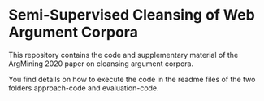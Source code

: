 # Semi-Supervised Cleansing of Web Argument Corpora

This repository contains the code and supplementary material of the ArgMining 2020 paper on cleansing argument corpora.

You find details on how to execute the code in the readme files of the two folders approach-code and evaluation-code.
